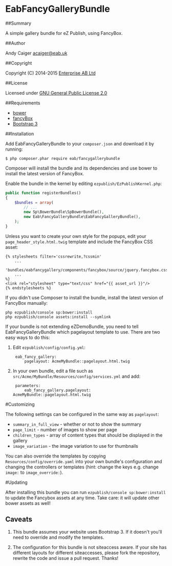 EabFancyGalleryBundle
=====================

##Summary

A simple gallery bundle for eZ Publish, using FancyBox.

##Author

Andy Caiger <acaiger@eab.uk>

##Copyright

Copyright (C) 2014-2015 [Enterprise AB Ltd](http://eab.uk)

##License

Licensed under [GNU General Public License 2.0](http://www.gnu.org/licenses/gpl-2.0.html)

##Requirements

* [bower](http://bower.io)
* [fancyBox](https://libraries.io/bower/fancyBox)
* [Bootstrap 3](http://getbootstrap.com/)

##Installation

Add EabFancyGalleryBundle to your `composer.json` and download it by running:

    $ php composer.phar require eab/fancygallerybundle

Composer will install the bundle and its dependencies and use bower to install
the latest version of FancyBox.

Enable the bundle in the kernel by editing `ezpublish/EzPublishKernel.php`:

``` php
public function registerBundles()
{
    $bundles = array(
        // ...
        new Sp\BowerBundle\SpBowerBundle(),
        new Eab\FancyGalleryBundle\EabFancyGalleryBundle(),
    );
}
```

Unless you want to create your own style for the popups, edit
your `page_header_style.html.twig` template and include the FancyBox CSS asset:

    {% stylesheets filter='cssrewrite,?cssmin'
        ...
        'bundles/eabfancygallery/components/fancybox/source/jquery.fancybox.css'
        ...
    %}
    <link rel="stylesheet" type="text/css" href="{{ asset_url }}"/>
    {% endstylesheets %}

If you didn't use Composer to install the bundle, install the latest version of
FancyBox manually:

    php ezpublish/console sp:bower:install
    php ezpublish/console assets:install --symlink

If your bundle is not extending eZDemoBundle, you need to tell EabFancyGalleryBundle
which pagelayout template to use. There are two easy ways to do this:

1. Edit `ezpublish/config/config.yml`:

        eab_fancy_gallery:
            pagelayout: AcmeMyBundle::pagelayout.html.twig

2. In your own bundle, edit a file such as `src/Acme/MyBundle/Resources/config/services.yml` and add:

        parameters:
            eab_fancy_gallery.pagelayout: AcmeMyBundle::pagelayout.html.twig

#Customizing

The following settings can be configured in the same way as `pagelayout`:

* `summary_in_full_view` - whether or not to show the summary
* `page_limit` - number of images to show per page
* `children_types` - array of content types that should be displayed in the gallery
* `image_variation` - the image variation to use for thumbnails

You can also override the templates by copying `Resources/config/override.yaml`
into your own bundle's configuration and changing the controllers or templates
(hint: change the keys e.g. change `image:` to `image_override:`).

#Updating

After installing this bundle you can run `ezpublish/console sp:bower:install`
to update the Fancybox assets at any time. Take care: it will update other
bower assets as well!

## Caveats

1. This bundle assumes your website uses Bootstrap 3. If it doesn't you'll need
to override and modify the templates.

2. The configuration for this bundle is not siteaccess aware. If your site has
different layouts for different siteaccesses, please fork the repository,
rewrite the code and issue a pull request. Thanks!
